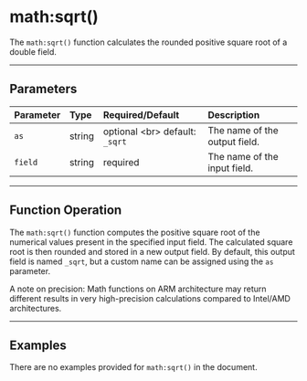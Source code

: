 # math:sqrt()

The `math:sqrt()` function calculates the rounded positive square root of a double field.

***

## Parameters

| Parameter | Type | Required/Default | Description |
| :--- | :--- | :--- | :--- |
| `as` | string | optional \<br\> default: `_sqrt` | The name of the output field. |
| `field` | string | required | The name of the input field. |

***

## Function Operation

The `math:sqrt()` function computes the positive square root of the numerical values present in the specified input field. The calculated square root is then rounded and stored in a new output field. By default, this output field is named `_sqrt`, but a custom name can be assigned using the `as` parameter.

A note on precision: Math functions on ARM architecture may return different results in very high-precision calculations compared to Intel/AMD architectures.

***

## Examples

There are no examples provided for `math:sqrt()` in the document.